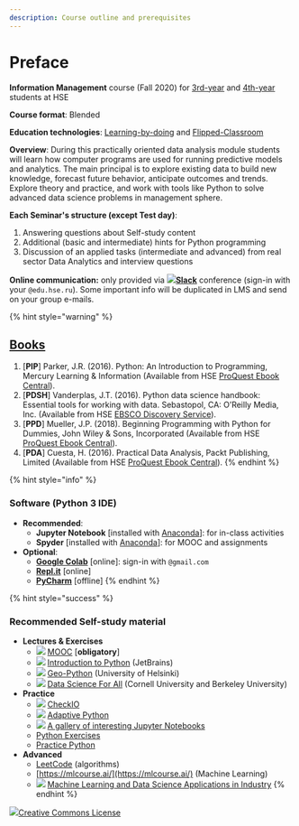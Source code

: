 ```yaml
---
description: Course outline and prerequisites
---
```


# Preface

**Information Management** course \(Fall 2020\) for [3rd-year](https://www.hse.ru/edu/courses/376727217) and [4th-year](https://www.hse.ru/edu/courses/376727214) students at HSE

**Course format**: Blended

**Education technologies**: [Learning-by-doing](https://psycnet.apa.org/fulltext/2014-55719-001.html) and [Flipped-Classroom](https://en.wikipedia.org/wiki/Flipped_classroom)

**Overview**: During this practically oriented data analysis module students will learn how computer programs are used for running predictive models and analytics. The main principal is to explore existing data to build new knowledge, forecast future behavior, anticipate outcomes and trends. Explore theory and practice, and work with tools like Python to solve advanced data science problems in management sphere.

**Each Seminar's structure \(except Test day\)**:

1. Answering questions about Self-study content
2. Additional \(basic and intermediate\) hints for Python programming
3. Discussion of an applied tasks \(intermediate and advanced\) from real sector Data Analytics and interview questions

**Online communication:** only provided via ![](.gitbook/assets/slack-icon.png)[**Slack**](https://im2020workspace.slack.com/) conference \(sign-in with your `@edu.hse.ru`\). Some important info will be duplicated in LMS and send on your group e-mails.

{% hint style="warning" %}
## [Books](https://disk.hse.ru/index.php/s/ermES6X37F5E2pc)

1. \[**PIP**\] Parker, J.R. \(2016\). Python: An Introduction to Programming, Mercury Learning & Information \(Available from HSE [ProQuest Ebook Central](http://proxylibrary.hse.ru:2048/login?url=https://ebookcentral.proquest.com/lib/hselibrary-ebooks/home.action)\).
2. \[**PDSH**\] Vanderplas, J.T. \(2016\). Python data science handbook: Essential tools for working with data. Sebastopol, CA: O’Reilly Media, Inc. \(Available from HSE [EBSCO Discovery Service](http://search.ebscohost.com/login.aspx?authtype=guest&custid=s4954272&groupid=main&profile=eds)\).
3. \[**PPD**\] Mueller, J.P. \(2018\). Beginning Programming with Python for Dummies, John Wiley & Sons, Incorporated \(Available from HSE [ProQuest Ebook Central](http://proxylibrary.hse.ru:2048/login?url=https://ebookcentral.proquest.com/lib/hselibrary-ebooks/home.action)\).
4. \[**PDA**\] Cuesta, H. \(2016\). Practical Data Analysis, Packt Publishing, Limited \(Available from HSE [ProQuest Ebook Central](http://proxylibrary.hse.ru:2048/login?url=https://ebookcentral.proquest.com/lib/hselibrary-ebooks/home.action)\).
{% endhint %}

{% hint style="info" %}
### Software \(Python 3 IDE\)

* **Recommended**:
  * **Jupyter Notebook** \[installed with [Anaconda](https://www.anaconda.com/products/individual)\]: for in-class activities
  * **Spyder** \[installed with [Anaconda](https://www.anaconda.com/products/individual)\]: for MOOC and assignments
* **Optional**:
  * [**Google Colab**](https://colab.research.google.com/) \[online\]: sign-in with `@gmail.com`
  * [**Repl.it**](https://repl.it/) \[online\]
  * [**PyCharm**](https://www.jetbrains.com/pycharm/) \[offline\]
{% endhint %}

{% hint style="success" %}
### Recommended Self-study material

* **Lectures & Exercises**
  * ![](.gitbook/assets/images.png) [MOOC](course-overview/grading/mooc.md) \[**obligatory**\]
  * ![](.gitbook/assets/stepik_logotype.png) [Introduction to Python](https://stepik.org/course/238/) \(JetBrains\)
  * ![](.gitbook/assets/25231.png) [Geo-Python](https://geo-python.github.io/site/2019/index.html) \(University of Helsinki\)
  * ![](.gitbook/assets/25231.png) [Data Science For All](http://www.cs.cornell.edu/courses/cs1380/2018sp/textbook/) \(Cornell University and Berkeley University\)
* **Practice**
  * ![](.gitbook/assets/l_54f85450af93f.jpg) [CheckIO](https://py.checkio.org/)
  * ![](.gitbook/assets/stepik_logotype.png) [Adaptive Python](https://stepik.org/course/568/)
  * ![](.gitbook/assets/25231.png) [A gallery of interesting Jupyter Notebooks](https://github.com/jupyter/jupyter/wiki/A-gallery-of-interesting-Jupyter-Notebooks)
  * [Python Exercises](https://www.w3resource.com/python-exercises/)
  * [Practice Python](https://www.practicepython.org/)
* **Advanced**
  * [LeetCode](https://leetcode.com/) \(algorithms\)
  * [https://mlcourse.ai/](https://mlcourse.ai/) \(Machine Learning\)
  * ![](.gitbook/assets/25231.png) [Machine Learning and Data Science Applications in Industry](https://github.com/firmai/industry-machine-learning)
{% endhint %}



![](.gitbook/assets/88x31.png)[Creative Commons License](http://creativecommons.org/licenses/by-sa/4.0/)


